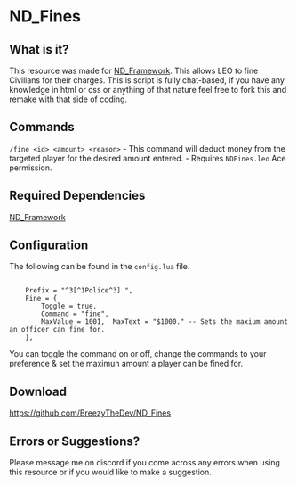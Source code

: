 # ND_Fines

## What is it?

This resource was made for [ND_Framework](https://github.com/Andyyy7666/ND_Framework). This allows LEO to fine Civilians for their charges. This is script is fully chat-based, if you have any knowledge in html or css or anything of that nature feel free to fork this and remake with that side of coding. 

## Commands

`/fine <id> <amount> <reason>` - This command will deduct money from the targeted player for the desired amount entered. - Requires `NDFines.leo` Ace permission.

## Required Dependencies

[ND_Framework](https://github.com/Andyyy7666/ND_Framework)

## Configuration

The following can be found in the ``config.lua`` file.
```

    Prefix = "^3[^1Police^3] ",
    Fine = {
        Toggle = true,
        Command = "fine", 
        MaxValue = 1001,  MaxText = "$1000." -- Sets the maxium amount an officer can fine for.
    },
```
You can toggle the command on or off, change the commands to your preference & set the maximun amount a player can be fined for.

## Download
https://github.com/BreezyTheDev/ND_Fines

## Errors or Suggestions?
Please message me on discord if you come across any errors when using this resource or if you would like to make a suggestion.


